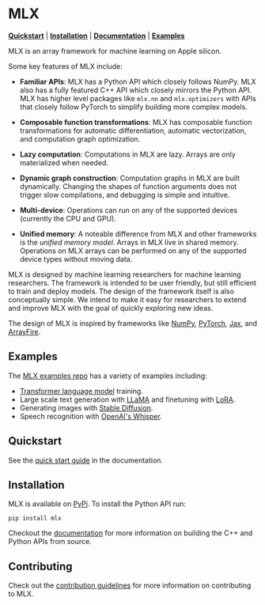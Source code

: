 # MLX

[**Quickstart**](#quickstart) | [**Installation**](#installation) |
[**Documentation**](https://ml-explore.github.io/mlx/build/html/index.html) |
[**Examples**](#examples)

MLX is an array framework for machine learning on Apple silicon.

Some key features of MLX include:

 - **Familiar APIs**: MLX has a Python API which closely follows NumPy.
   MLX also has a fully featured C++ API which closely mirrors the Python API. 
   MLX has higher level packages like `mlx.nn` and `mlx.optimizers` with APIs
   that closely follow PyTorch to simplify building more complex models.

 - **Composable function transformations**: MLX has composable function
   transformations for automatic differentiation, automatic vectorization,
   and computation graph optimization.

 - **Lazy computation**: Computations in MLX are lazy. Arrays are only
   materialized when needed.

 - **Dynamic graph construction**: Computation graphs in MLX are built
   dynamically. Changing the shapes of function arguments does not trigger
   slow compilations, and debugging is simple and intuitive.

 - **Multi-device**: Operations can run on any of the supported devices
   (currently the CPU and GPU).

 - **Unified memory**: A noteable difference from MLX and other frameworks
   is the *unified memory model*. Arrays in MLX live in shared memory.
   Operations on MLX arrays can be performed on any of the supported
   device types without moving data.

MLX is designed by machine learning researchers for machine learning
researchers. The framework is intended to be user friendly, but still efficient
to train and deploy models. The design of the framework itself is also
conceptually simple. We intend to make it easy for researchers to extend and
improve MLX with the goal of quickly exploring new ideas. 

The design of MLX is inspired by frameworks like
[NumPy](https://numpy.org/doc/stable/index.html),
[PyTorch](https://pytorch.org/), [Jax](https://github.com/google/jax), and
[ArrayFire](https://arrayfire.org/).

## Examples

The [MLX examples repo](https://github.com/ml-explore/mlx-examples) has a
variety of examples including:

- [Transformer language model](https://github.com/ml-explore/mlx-examples/tree/main/transformer_lm) training.
- Large scale text generation with
  [LLaMA](https://github.com/ml-explore/mlx-examples/tree/main/llama) and
  finetuning with [LoRA](https://github.com/ml-explore/mlx-examples/tree/main/lora).
- Generating images with [Stable Diffusion](https://github.com/ml-explore/mlx-examples/tree/main/stable_diffusion).
- Speech recognition with [OpenAI's Whisper](https://github.com/ml-explore/mlx-examples/tree/main/whisper).

## Quickstart

See the [quick start
guide](https://ml-explore.github.io/mlx/build/html/quick_start.html)
in the documentation.

## Installation

MLX is available on [PyPi](https://pypi.org/project/mlx/). To install the Python API run:

```
pip install mlx
```

Checkout the
[documentation](https://ml-explore.github.io/mlx/build/html/install.html#)
for more information on building the C++ and Python APIs from source.

## Contributing 

Check out the [contribution guidelines](CONTRIBUTING.md) for more information
on contributing to MLX.
